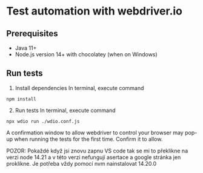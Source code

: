 # Test automation with webdriver.io

## Prerequisites
- Java 11+
- Node.js version 14+ with chocolatey (when on Windows)

## Run tests

1. Install dependencies 
In terminal, execute command
```shell
npm install
```
2. Run tests
In terminal, execute command
```shell
npx wdio run ./wdio.conf.js
```
A confirmation window to allow webdriver to control your browser may pop-up when running the tests for the first time. Confirm it to allow.

POZOR: Pokaždé když jsi znovu zapnu VS code tak se mi to překlikne na verzi node 14.21 a v této verzi nefungují asertace a google stránka jen proklikne. Je potřeba vždy pomocí nvm nainstalovat 14.20.0